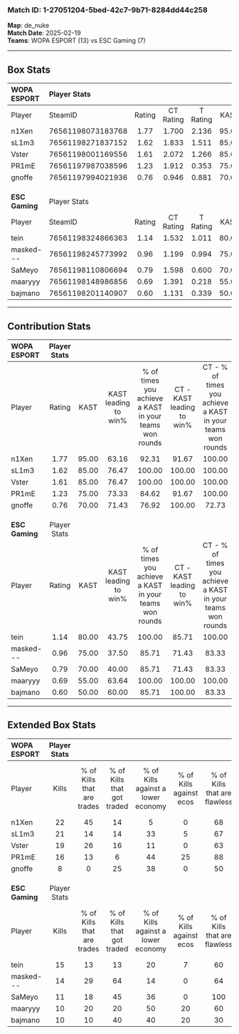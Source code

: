 ### Match ID: 1-27051204-5bed-42c7-9b71-8284dd44c258  
**Map**: de_nuke  
**Match Date**: 2025-02-19  
**Teams**: WOPA ESPORT (13) vs ESC Gaming (7)  

---  

## Box Stats  

| **WOPA ESPORT** | Player Stats      |        |           |          |       |       |       |         |        |      |     |
| :- | :- | :-: | :-: | :-: | :-: | :-: | :-: | :-: | :-: | :-: | :-: |
| Player          | SteamID           | Rating | CT Rating | T Rating | KAST  |  ADR  | Kills | Assists | Deaths | K/D  | HS% |
| n1Xen           | 76561198073183768 |  1.77  |   1.700   |  2.136   | 95.00 | 94.4  |  22   |    5    |   10   | 2.20 | 59  |
| sL1m3           | 76561198271837152 |  1.62  |   1.833   |  1.511   | 85.00 | 94.5  |  21   |    5    |   11   | 1.91 | 28  |
| Vster           | 76561198001169556 |  1.61  |   2.072   |  1.266   | 85.00 | 120.8 |  19   |    9    |   12   | 1.58 | 47  |
| PR1mE           | 76561197987038596 |  1.23  |   1.912   |  0.353   | 75.00 | 89.9  |  16   |    4    |   14   | 1.14 | 81  |
| gnoffe          | 76561197994021936 |  0.76  |   0.946   |  0.881   | 70.00 | 57.2  |   8   |    6    |   14   | 0.57 | 75  |
|                 |                   |        |           |          |       |       |       |         |        |      |     |
|                 |                   |        |           |          |       |       |       |         |        |      |     |
|                 |                   |        |           |          |       |       |       |         |        |      |     |
| **ESC Gaming**  | Player Stats      |        |           |          |       |       |       |         |        |      |     |
| Player          | SteamID           | Rating | CT Rating | T Rating | KAST  |  ADR  | Kills | Assists | Deaths | K/D  | HS% |
| tein            | 76561198324866363 |  1.14  |   1.532   |  1.011   | 80.00 | 80.4  |  15   |    3    |   16   | 0.94 | 80  |
| masked---       | 76561198245773992 |  0.96  |   1.199   |  0.994   | 75.00 | 72.3  |  14   |    4    |   19   | 0.74 | 21  |
| SaMeyo          | 76561198110806694 |  0.79  |   1.598   |  0.600   | 70.00 | 69.4  |  11   |    6    |   19   | 0.58 | 45  |
| maaryyy         | 76561198148986856 |  0.69  |   1.391   |  0.218   | 55.00 | 56.9  |  10   |    2    |   15   | 0.67 | 30  |
| bajmano         | 76561198201140907 |  0.60  |   1.131   |  0.339   | 50.00 | 61.9  |  10   |    4    |   18   | 0.56 | 50  |
---  

## Contribution Stats  

| **WOPA ESPORT** | Player Stats |       |                      |                                                        |                           |                                                             |                          |                                                            |
| :- | :-: | :-: | :-: | :-: | :-: | :-: | :-: | :-: |
| Player          |    Rating    | KAST  | KAST leading to win% | % of times you achieve a KAST in your teams won rounds | CT - KAST leading to win% | CT - % of times you achieve a KAST in your teams won rounds | T - KAST leading to win% | T - % of times you achieve a KAST in your teams won rounds |
| n1Xen           |     1.77     | 95.00 |        63.16         |                         92.31                          |           91.67           |                           100.00                            |          14.29           |                           50.00                            |
| sL1m3           |     1.62     | 85.00 |        76.47         |                         100.00                         |          100.00           |                           100.00                            |          33.33           |                           100.00                           |
| Vster           |     1.61     | 85.00 |        76.47         |                         100.00                         |          100.00           |                           100.00                            |          33.33           |                           100.00                           |
| PR1mE           |     1.23     | 75.00 |        73.33         |                         84.62                          |           91.67           |                           100.00                            |           0.00           |                            0.00                            |
| gnoffe          |     0.76     | 70.00 |        71.43         |                         76.92                          |          100.00           |                            72.73                            |          33.33           |                           100.00                           |
|                 |              |       |                      |                                                        |                           |                                                             |                          |                                                            |
|                 |              |       |                      |                                                        |                           |                                                             |                          |                                                            |
|                 |              |       |                      |                                                        |                           |                                                             |                          |                                                            |
| **ESC Gaming**  | Player Stats |       |                      |                                                        |                           |                                                             |                          |                                                            |
| Player          |    Rating    | KAST  | KAST leading to win% | % of times you achieve a KAST in your teams won rounds | CT - KAST leading to win% | CT - % of times you achieve a KAST in your teams won rounds | T - KAST leading to win% | T - % of times you achieve a KAST in your teams won rounds |
| tein            |     1.14     | 80.00 |        43.75         |                         100.00                         |           85.71           |                           100.00                            |          11.11           |                           100.00                           |
| masked---       |     0.96     | 75.00 |        37.50         |                         85.71                          |           71.43           |                            83.33                            |          11.11           |                           100.00                           |
| SaMeyo          |     0.79     | 70.00 |        40.00         |                         85.71                          |           71.43           |                            83.33                            |          12.50           |                           100.00                           |
| maaryyy         |     0.69     | 55.00 |        63.64         |                         100.00                         |          100.00           |                           100.00                            |          20.00           |                           100.00                           |
| bajmano         |     0.60     | 50.00 |        60.00         |                         85.71                          |          100.00           |                            83.33                            |          20.00           |                           100.00                           |
---  

## Extended Box Stats  

| **WOPA ESPORT** | Player Stats |                            |                            |                                    |                         |                              |                                 |        |                             |                                     |                          |                               |                            |
| :- | :-: | :-: | :-: | :-: | :-: | :-: | :-: | :-: | :-: | :-: | :-: | :-: | :-: |
| Player          |    Kills     | % of Kills that are trades | % of Kills that got traded | % of Kills against a lower economy | % of Kills against ecos | % of Kills that are flawless | % of Kills that are close duels | Deaths | % of Deaths that get traded | % of Deaths against a lower economy | % of Deaths against ecos | % of Deaths that are flawless | % of Deaths that are close |
| n1Xen           |      22      |             45             |             14             |                 5                  |            0            |              68              |                5                |   10   |             40              |                 30                  |            0             |              70               |             0              |
| sL1m3           |      21      |             14             |             14             |                 33                 |            5            |              67              |                0                |   11   |             27              |                 27                  |            0             |              82               |             9              |
| Vster           |      19      |             26             |             16             |                 11                 |            0            |              63              |                5                |   12   |             42              |                 33                  |            0             |              33               |             8              |
| PR1mE           |      16      |             13             |             6              |                 44                 |           25            |              88              |                0                |   14   |             21              |                 14                  |            0             |              86               |             0              |
| gnoffe          |      8       |             0              |             25             |                 38                 |            0            |              50              |               13                |   14   |             43              |                 21                  |            0             |              43               |             29             |
|                 |              |                            |                            |                                    |                         |                              |                                 |        |                             |                                     |                          |                               |                            |
|                 |              |                            |                            |                                    |                         |                              |                                 |        |                             |                                     |                          |                               |                            |
|                 |              |                            |                            |                                    |                         |                              |                                 |        |                             |                                     |                          |                               |                            |
| **ESC Gaming**  | Player Stats |                            |                            |                                    |                         |                              |                                 |        |                             |                                     |                          |                               |                            |
| Player          |    Kills     | % of Kills that are trades | % of Kills that got traded | % of Kills against a lower economy | % of Kills against ecos | % of Kills that are flawless | % of Kills that are close duels | Deaths | % of Deaths that get traded | % of Deaths against a lower economy | % of Deaths against ecos | % of Deaths that are flawless | % of Deaths that are close |
| tein            |      15      |             13             |             13             |                 20                 |            7            |              60              |               13                |   16   |             19              |                 19                  |            0             |              63               |             6              |
| masked---       |      14      |             29             |             64             |                 14                 |            0            |              64              |               14                |   19   |             21              |                 32                  |            5             |              74               |             0              |
| SaMeyo          |      11      |             18             |             45             |                 36                 |            0            |             100              |                9                |   19   |             16              |                 26                  |            5             |              74               |             5              |
| maaryyy         |      10      |             20             |             20             |                 50                 |           20            |              60              |                0                |   15   |              7              |                 20                  |            0             |              80               |             7              |
| bajmano         |      10      |             10             |             40             |                 40                 |           20            |              30              |               10                |   18   |             11              |                 22                  |            6             |              67               |             0              |
